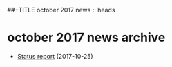 ##+TITLE october 2017 news :: heads

october 2017 news archive
======================

* [Status report](statusreport.html) (2017-10-25)
